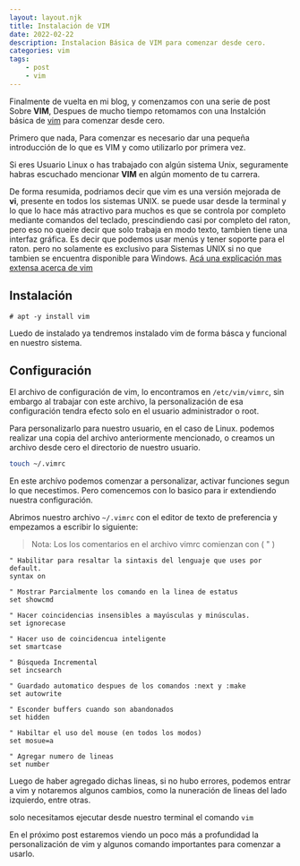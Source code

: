 ```yaml
---
layout: layout.njk
title: Instalación de VIM
date: 2022-02-22
description: Instalacion Básica de VIM para comenzar desde cero.
categories: vim
tags:
    - post
    - vim
---
```


Finalmente de vuelta en mi blog, y comenzamos con una serie de post Sobre **VIM**, Despues de mucho tiempo retomamos con una Instalción básica de [vim](https://www.vim.org/) para comenzar desde cero.

Primero que nada, Para comenzar es necesario dar una pequeña introducción de lo que es VIM y como utilizarlo por primera vez.

Si eres Usuario Linux o has trabajado con algún sistema Unix, seguramente habras escuchado mencionar **VIM** en algún momento de tu carrera.

De forma resumida, podriamos decir que vim es una versión mejorada de **vi**, presente en todos los sistemas UNIX. se puede usar desde la terminal y lo que lo hace más atractivo para muchos es que se controla por completo mediante comandos del teclado, prescindiendo casi por completo del raton, pero eso no queire decir que solo trabaja en modo texto, tambien tiene una interfaz gráfica. Es decir que podemos usar menús y tener soporte para el raton. pero no solamente es exclusivo para Sistemas UNIX si no que tambien se encuentra disponible para Windows. [Acá una explicación mas extensa acerca de vim](https://www.vim.org/6k/features.es.txt)

## Instalación

```console
# apt -y install vim
```

Luedo de instalado ya tendremos instalado vim de forma básca y funcional en nuestro sistema.

## Configuración

El archivo de configuración de vim, lo encontramos en `/etc/vim/vimrc`, sin embargo al trabajar con este archivo, la personalización de esa configuración tendra efecto solo en el usuario administrador o root.

Para personalizarlo para nuestro usuario, en el caso de Linux. podemos realizar una copia del archivo anteriormente mencionado, o creamos un archivo desde cero el directorio de nuestro usuario.

```bash
touch ~/.vimrc
```

En este archívo podemos comenzar a personalizar, activar funciones segun lo que necestimos. Pero comencemos con lo basico para ir extendiendo nuestra configuración.

Abrimos nuestro archivo `~/.vimrc` con el editor de texto de preferencia y empezamos a escribir lo siguiente:

> Nota: Los los comentarios en el archivo vimrc comienzan con ( " )

```vim
" Habilitar para resaltar la sintaxis del lenguaje que uses por default. 
syntax on
```

```vim
" Mostrar Parcialmente los comando en la linea de estatus
set showcmd
```

```vim
" Hacer coincidencias insensibles a mayúsculas y minúsculas.
set ignorecase
```

```vim
" Hacer uso de coincidencua inteligente
set smartcase
```

```vim
" Búsqueda Incremental 
set incsearch
```

```vim
" Guardado automatico despues de los comandos :next y :make
set autowrite
```

```vim
" Esconder buffers cuando son abandonados
set hidden
```

```vim
" Habiltar el uso del mouse (en todos los modos)
set mosue=a
```

```vim
" Agregar numero de lineas
set number
```

Luego de haber agregado dichas lineas, si no hubo errores, podemos entrar a vim y notaremos algunos cambios, como la nuneración de lineas del lado izquierdo, entre otras.

solo necesitamos ejecutar desde nuestro terminal el comando `vim`

En el próximo post estaremos viendo un poco más a profundidad la personalización de vim y algunos comando importantes para comenzar a usarlo.
